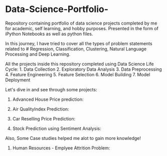 # Data-Science-Portfolio-

Repository containing portfolio of data science projects completed by me for academic, self learning, and hobby purposes. Presented in the form of iPython Notebooks as well as python files.

In this journey, I have tried to cover all the types of problem statements related to # Regression, Classification, Clustering, Natural Language Processing and Deep Learning.

All the projects inside this repository completed using Data Science Life Cycle:
    1. Data Collection
    2. Exploratory Data Analysis
    3. Data Preprocessing 
    4. Feature Engineering
    5. Feature Selection
    6. Model Building
    7. Model Deployment
    
    
Let's  dive in and see through some projects:


1. Advanced House Price prediction: 
    
2. Air QualityIndex Prediction:
3. Car Reselling Price Prediction:
4. Stock Prediction using Sentiment Analysis:


Also, Some Case studies helped me alot to gain more knowledge!

1. Human Resources - Emplyee Attrition Problem:
